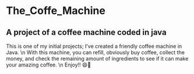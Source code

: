 The_Coffe_Machine
=================
A project of a coffee machine coded in java
-------------------------------------------
This is one of my initial projects; I've created a friendly coffee machine in Java. \n
With this machine, you can refill, obviously buy coffee, collect the money, and check the remaining amount of ingredients to see if it can make your amazing coffee. \n
Enjoy!! 😄🥳
